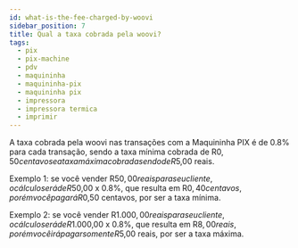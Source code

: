 ```yaml
---
id: what-is-the-fee-charged-by-woovi
sidebar_position: 7
title: Qual a taxa cobrada pela woovi?
tags:
  - pix
  - pix-machine
  - pdv
  - maquininha
  - maquininha-pix
  - maquininha pix
  - impressora
  - impressora termica
  - imprimir
---
```


A taxa cobrada pela woovi nas transações com a Maquininha PIX é de 0.8% para cada transação, sendo a taxa mínima cobrada de R$0,50 centavos e a taxa máxima cobrada sendo de R$5,00 reais.

Exemplo 1: se você vender R$50,00 reais para seu cliente, o cálculo será de R$50,00 x 0.8%, que resulta em R$0,40 centavos, porém você pagará R$0,50 centavos, por ser a taxa mínima.

Exemplo 2: se você vender R$1.000,00 reais para seu cliente, o cálculo será de R$1.000,00 x 0.8%, que resulta em R$8,00 reais, porém você irá pagar somente R$5,00 reais, por ser a taxa máxima.
